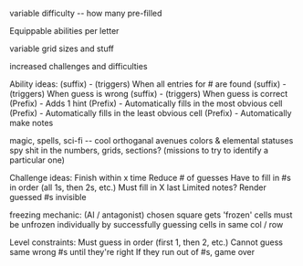 variable difficulty -- how many pre-filled

Equippable abilities per letter

variable grid sizes and stuff

increased challenges and difficulties

Ability ideas:
(suffix) - (triggers) When all entries for # are found
(suffix) - (triggers) When guess is wrong
(suffix) - (triggers) When guess is correct
(Prefix) - Adds 1 hint
(Prefix) - Automatically fills in the most obvious cell
(Prefix) - Automatically fills in the least obvious cell
(Prefix) - Automatically make notes
$$$$

magic, spells, sci-fi -- cool orthoganal avenues
colors & elemental statuses
spy shit in the numbers, grids, sections? (missions to try to identify a particular one)

Challenge ideas:
Finish within x time
Reduce # of guesses
Have to fill in #s in order (all 1s, then 2s, etc.)
Must fill in X last
Limited notes?
Render guessed #s invisible

freezing mechanic:
    (AI / antagonist) chosen square gets 'frozen'
    cells must be unfrozen individually
    by successfully guessing cells in same col / row

Level constraints:
    Must guess in order (first 1, then 2, etc.) 
        Cannot guess same wrong #s until they're right 
        If they run out of #s, game over
